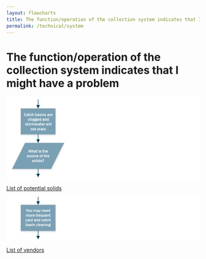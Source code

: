 ```yaml
---
layout: flowcharts
title: The function/operation of the collection system indicates that I might have a problem
permalink: /technical/system
---
```


# The function/operation of the collection system indicates that I might have a problem

![System flowchart](../../assets/img/technical_flowcharts/900w/system_01.png)

<div class='container-fluid'>
	<div class='row'>
		<div class='col-xs-12 col-md-3 flowchart_link green'>
			<a href='#'>List of potential solids</a>
		</div>
	</div>
</div>

![System flowchart](../../assets/img/technical_flowcharts/900w/system_02.png)

<div class='container-fluid'>
	<div class='row'>
		<div class='col-xs-12 col-md-3 flowchart_link blue'>
			<a href='#'>List of vendors</a>
		</div>
	</div>
</div>
